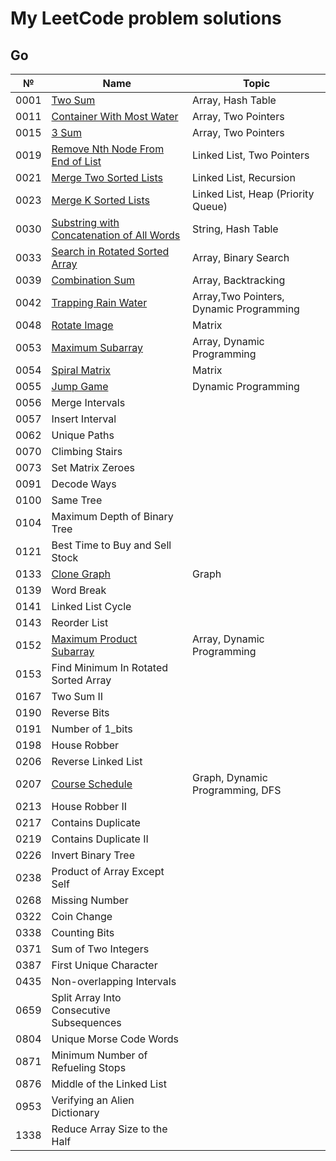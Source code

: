 # My LeetCode problem solutions

## Go

| №    | Name                                                                                                                  | Topic                                   |
| ---- | --------------------------------------------------------------------------------------------------------------------- | --------------------------------------- |
| 0001 | [Two Sum](https://leetcode.com/problems/two-sum/)                                                                     | Array, Hash Table                       |
| 0011 | [Container With Most Water](https://leetcode.com/problems/container-with-most-water/)                                 | Array, Two Pointers                     |
| 0015 | [3 Sum](https://leetcode.com/problems/3sum/)                                                                          | Array, Two Pointers                     |
| 0019 | [Remove Nth Node From End of List](https://leetcode.com/problems/remove-nth-node-from-end-of-list/)                   | Linked List, Two Pointers               |
| 0021 | [Merge Two Sorted Lists](https://leetcode.com/problems/merge-two-sorted-lists/)                                       | Linked List, Recursion                  |
| 0023 | [Merge K Sorted Lists](https://leetcode.com/problems/merge-k-sorted-lists/)                                           | Linked List, Heap (Priority Queue)      |
| 0030 | [Substring with Concatenation of All Words](https://leetcode.com/problems/substring-with-concatenation-of-all-words/) | String, Hash Table                      |
| 0033 | [Search in Rotated Sorted Array](https://leetcode.com/problems/search-in-rotated-sorted-array/)                       | Array, Binary Search                    |
| 0039 | [Combination Sum](https://leetcode.com/problems/combination-sum/)                                                     | Array, Backtracking                     |
| 0042 | [Trapping Rain Water](https://leetcode.com/problems/trapping-rain-water/)                                             | Array,Two Pointers, Dynamic Programming |
| 0048 | [Rotate Image](https://leetcode.com/problems/rotate-image/)                                                           | Matrix                                  |
| 0053 | [Maximum Subarray](https://leetcode.com/problems/maximum-subarray/)                                                   | Array, Dynamic Programming              |
| 0054 | [Spiral Matrix](https://leetcode.com/problems/spiral-matrix/)                                                         | Matrix                                  |
| 0055 | [Jump Game](https://leetcode.com/problems/jump-game/)                                                                 | Dynamic Programming                     |
| 0056 | Merge Intervals                                                                                                       |                                         |
| 0057 | Insert Interval                                                                                                       |                                         |
| 0062 | Unique Paths                                                                                                          |                                         |
| 0070 | Climbing Stairs                                                                                                       |                                         |
| 0073 | Set Matrix Zeroes                                                                                                     |                                         |
| 0091 | Decode Ways                                                                                                           |                                         |
| 0100 | Same Tree                                                                                                             |                                         |
| 0104 | Maximum Depth of Binary Tree                                                                                          |                                         |
| 0121 | Best Time to Buy and Sell Stock                                                                                       |                                         |
| 0133 | [Clone Graph](https://leetcode.com/problems/clone-graph/)                                                             | Graph                                   |
| 0139 | Word Break                                                                                                            |                                         |
| 0141 | Linked List Cycle                                                                                                     |                                         |
| 0143 | Reorder List                                                                                                          |                                         |
| 0152 | [Maximum Product Subarray](https://leetcode.com/problems/maximum-product-subarray/)                                   | Array, Dynamic Programming              |
| 0153 | Find Minimum In Rotated Sorted Array                                                                                  |                                         |
| 0167 | Two Sum II                                                                                                            |                                         |
| 0190 | Reverse Bits                                                                                                          |                                         |
| 0191 | Number of 1_bits                                                                                                      |                                         |
| 0198 | House Robber                                                                                                          |                                         |
| 0206 | Reverse Linked List                                                                                                   |                                         |
| 0207 | [Course Schedule](https://leetcode.com/problems/course-schedule/)                                                     | Graph, Dynamic Programming, DFS         |
| 0213 | House Robber II                                                                                                       |                                         |
| 0217 | Contains Duplicate                                                                                                    |                                         |
| 0219 | Contains Duplicate II                                                                                                 |                                         |
| 0226 | Invert Binary Tree                                                                                                    |                                         |
| 0238 | Product of Array Except Self                                                                                          |                                         |
| 0268 | Missing Number                                                                                                        |                                         |
| 0322 | Coin Change                                                                                                           |                                         |
| 0338 | Counting Bits                                                                                                         |                                         |
| 0371 | Sum of Two Integers                                                                                                   |                                         |
| 0387 | First Unique Character                                                                                                |                                         |
| 0435 | Non-overlapping Intervals                                                                                             |                                         |
| 0659 | Split Array Into Consecutive Subsequences                                                                             |                                         |
| 0804 | Unique Morse Code Words                                                                                               |                                         |
| 0871 | Minimum Number of Refueling Stops                                                                                     |                                         |
| 0876 | Middle of the Linked List                                                                                             |                                         |
| 0953 | Verifying an Alien Dictionary                                                                                         |                                         |
| 1338 | Reduce Array Size to the Half                                                                                         |                                         |
